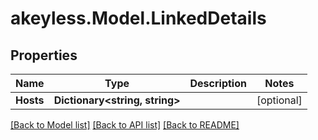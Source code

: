 # akeyless.Model.LinkedDetails

## Properties

Name | Type | Description | Notes
------------ | ------------- | ------------- | -------------
**Hosts** | **Dictionary&lt;string, string&gt;** |  | [optional] 

[[Back to Model list]](../README.md#documentation-for-models) [[Back to API list]](../README.md#documentation-for-api-endpoints) [[Back to README]](../README.md)

